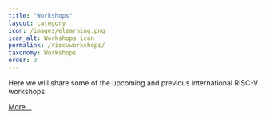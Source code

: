 ```yaml
---
title: "Workshops"
layout: category
icon: /images/elearning.png
icon_alt: Workshops icon
permalink: /riscvworkshops/
taxonomy: Workshops
order: 3
---
```


Here we will share some of the upcoming and previous international RISC-V workshops.

[More...](/workshops/)
